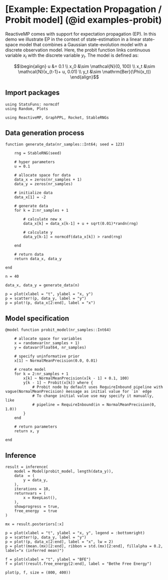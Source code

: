 # [Example: Expectation Propagation / Probit model] (@id examples-probit)

ReactiveMP comes with support for expectation propagation (EP). In this demo we illustrate EP in the context of state-estimation in a linear state-space model that combines a Gaussian state-evolution model with a discrete observation model. Here, the probit function links continuous variable $x_t$ with the discrete variable $y_t$. The model is defined as:

```math
\begin{align}
    u &= 0.1 \\
    x_0 &\sim \mathcal{N}(0, 100) \\
    x_t &\sim \mathcal{N}(x_{t-1}+ u, 0.01) \\
    y_t &\sim \mathrm{Ber}(\Phi(x_t))
\end{align}
```

## Import packages

```@example ep
using StatsFuns: normcdf
using Random, Plots

using ReactiveMP, GraphPPL, Rocket, StableRNGs
```

## Data generation process

```@example ep
function generate_data(nr_samples::Int64; seed = 123)
    
    rng = StableRNG(seed)
    
    # hyper parameters
    u = 0.1

    # allocate space for data
    data_x = zeros(nr_samples + 1)
    data_y = zeros(nr_samples)
    
    # initialize data
    data_x[1] = -2
    
    # generate data
    for k = 2:nr_samples + 1
        
        # calculate new x
        data_x[k] = data_x[k-1] + u + sqrt(0.01)*randn(rng)
        
        # calculate y
        data_y[k-1] = normcdf(data_x[k]) > rand(rng)
        
    end
    
    # return data
    return data_x, data_y
    
end
```

```@example ep
n = 40

data_x, data_y = generate_data(n)

p = plot(xlabel = "t", ylabel = "x, y")
p = scatter!(p, data_y, label = "y")
p = plot!(p, data_x[2:end], label = "x")
```

## Model specification

```@example ep
@model function probit_model(nr_samples::Int64)
    
    # allocate space for variables
    x = randomvar(nr_samples + 1)
    y = datavar(Float64, nr_samples)
    
    # specify uninformative prior
    x[1] ~ NormalMeanPrecision(0.0, 0.01)
    
    # create model 
    for k = 2:nr_samples + 1
        x[k] ~ NormalMeanPrecision(x[k - 1] + 0.1, 100)
        y[k - 1] ~ Probit(x[k]) where {
            # Probit node by default uses RequireInbound pipeline with vague(NormalMeanPrecision) message as initial value for `in` edge
            # To change initial value use may specify it manually, like
            # pipeline = RequireInbound(in = NormalMeanPrecision(0, 1.0)) 
        }
    end
    
    # return parameters
    return x, y
    
end
```

## Inference

```@example ep
result = inference(
    model = Model(probit_model, length(data_y)), 
    data  = (
        y = data_y, 
    ), 
    iterations = 10, 
    returnvars = (
        x = KeepLast(),
    ),
    showprogress = true,
    free_energy  = true
)
```

```@example ep
mx = result.posteriors[:x]

p = plot(xlabel = "t", ylabel = "x, y", legend = :bottomright)
p = scatter!(p, data_y, label = "y")
p = plot!(p, data_x[2:end], label = "x", lw = 2)
p = plot!(mean.(mx)[2:end], ribbon = std.(mx)[2:end], fillalpha = 0.2, label="x (inferred mean)")

f = plot(xlabel = "t", ylabel = "BFE")
f = plot!(result.free_energy[2:end], label = "Bethe Free Energy")

plot(p, f, size = (800, 400))
```
